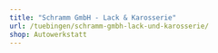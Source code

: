 ```yaml
---
title: "Schramm GmbH - Lack & Karosserie"
url: /tuebingen/schramm-gmbh-lack-und-karosserie/
shop: Autowerkstatt
---
```


